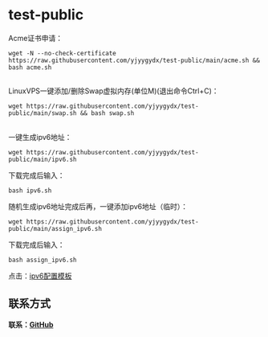 # test-public

Acme证书申请：
```
wget -N --no-check-certificate https://raw.githubusercontent.com/yjyygydx/test-public/main/acme.sh && bash acme.sh
```
##

LinuxVPS一键添加/删除Swap虚拟内存(单位M)(退出命令Ctrl+C)：
```
wget https://raw.githubusercontent.com/yjyygydx/test-public/main/swap.sh && bash swap.sh
```
##

一键生成ipv6地址：
```
wget https://raw.githubusercontent.com/yjyygydx/test-public/main/ipv6.sh
```
下载完成后输入：
```
bash ipv6.sh
```
随机生成ipv6地址完成后再，一键添加ipv6地址（临时）：
```
wget https://raw.githubusercontent.com/yjyygydx/test-public/main/assign_ipv6.sh
```
下载完成后输入：
```
bash assign_ipv6.sh
```
点击：[ipv6配置模板](https://raw.githubusercontent.com/yjyygydx/test-public/main/ipv6%E9%85%8D%E7%BD%AE%E6%A8%A1%E6%9D%BF.txt)

##

## 联系方式

**联系：[GitHub](https://github.com/yjyygydx)**

##
